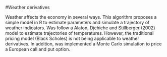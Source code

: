 #Weather derivatives

Weather affects the economy in several ways. This algorithm proposes a simple model in R to estimate parameters and simulate a trajectory of weather indicators. Was 
follow a Alaton, Djehiche and Stillberger (2002) model to estimate trajectories of temperatures. However, the traditional pricing model (Black Scholes) is not 
being applicable to weather derivatives. In addition, was implemented a Monte Carlo simulation to price a European call and put option. 


